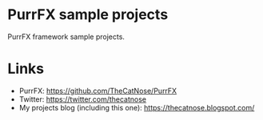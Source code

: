 # PurrFX sample projects
PurrFX framework sample projects.

# Links
* PurrFX: https://github.com/TheCatNose/PurrFX
* Twitter: https://twitter.com/thecatnose 
* My projects blog (including this one): https://thecatnose.blogspot.com/
